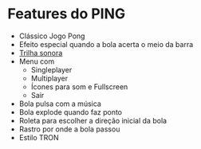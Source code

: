 # Features do PING
 - Clássico Jogo Pong
 - Efeito especial quando a bola acerta o meio da barra
 - [Trilha sonora](https://youtu.be/m4cgLL8JaVI)
 - Menu com 
    - Singleplayer
    - Multiplayer
    - Ícones para som e Fullscreen
    - Sair
- Bola pulsa com a música
- Bola explode quando faz ponto
- Roleta para escolher a direção inicial da bola
- Rastro por onde a bola passou
- Estilo TRON

